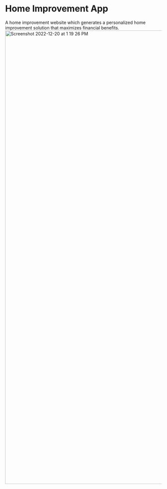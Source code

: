 # Home Improvement App
A home improvement website which generates a personalized home improvement solution that maximizes financial benefits.
<img width="1456" alt="Screenshot 2022-12-20 at 1 19 26 PM" src="https://user-images.githubusercontent.com/37475894/208616779-9fb14976-3a20-46d5-9c7b-5261267f60d3.png">
